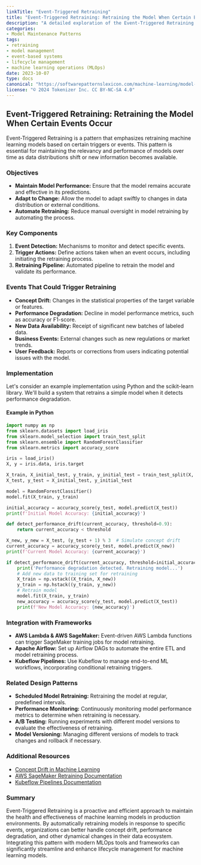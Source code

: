 ```yaml
---
linkTitle: "Event-Triggered Retraining"
title: "Event-Triggered Retraining: Retraining the Model When Certain Events Occur"
description: "A detailed exploration of the Event-Triggered Retraining design pattern, which focuses on the practice of retraining machine learning models in response to specific events."
categories:
- Model Maintenance Patterns
tags:
- retraining
- model management
- event-based systems
- lifecycle management
- machine learning operations (MLOps)
date: 2023-10-07
type: docs
canonical: "https://softwarepatternslexicon.com/machine-learning/model-maintenance-patterns/retraining-strategies/event-triggered-retraining"
license: "© 2024 Tokenizer Inc. CC BY-NC-SA 4.0"
---
```


## Event-Triggered Retraining: Retraining the Model When Certain Events Occur

Event-Triggered Retraining is a pattern that emphasizes retraining machine learning models based on certain triggers or events. This pattern is essential for maintaining the relevancy and performance of models over time as data distributions shift or new information becomes available.

### Objectives

- **Maintain Model Performance:** Ensure that the model remains accurate and effective in its predictions.
- **Adapt to Change:** Allow the model to adapt swiftly to changes in data distribution or external conditions.
- **Automate Retraining:** Reduce manual oversight in model retraining by automating the process.

### Key Components

1. **Event Detection:** Mechanisms to monitor and detect specific events.
2. **Trigger Actions:** Define actions taken when an event occurs, including initiating the retraining process.
3. **Retraining Pipeline:** Automated pipeline to retrain the model and validate its performance.

### Events That Could Trigger Retraining

- **Concept Drift:** Changes in the statistical properties of the target variable or features.
- **Performance Degradation:** Decline in model performance metrics, such as accuracy or F1-score.
- **New Data Availability:** Receipt of significant new batches of labeled data.
- **Business Events:** External changes such as new regulations or market trends.
- **User Feedback:** Reports or corrections from users indicating potential issues with the model.

### Implementation

Let's consider an example implementation using Python and the scikit-learn library. We'll build a system that retrains a simple model when it detects performance degradation.

#### Example in Python

```python
import numpy as np
from sklearn.datasets import load_iris
from sklearn.model_selection import train_test_split
from sklearn.ensemble import RandomForestClassifier
from sklearn.metrics import accuracy_score

iris = load_iris()
X, y = iris.data, iris.target

X_train, X_initial_test, y_train, y_initial_test = train_test_split(X, y, test_size=0.2, random_state=42)
X_test, y_test = X_initial_test, y_initial_test

model = RandomForestClassifier()
model.fit(X_train, y_train)

initial_accuracy = accuracy_score(y_test, model.predict(X_test))
print(f'Initial Model Accuracy: {initial_accuracy}')

def detect_performance_drift(current_accuracy, threshold=0.9):
    return current_accuracy < threshold

X_new, y_new = X_test, (y_test + 1) % 3  # Simulate concept drift
current_accuracy = accuracy_score(y_test, model.predict(X_new))
print(f'Current Model Accuracy: {current_accuracy}')

if detect_performance_drift(current_accuracy, threshold=initial_accuracy * 0.9):
    print('Performance degradation detected. Retraining model...')
    # Add new data to training set for retraining
    X_train = np.vstack((X_train, X_new))
    y_train = np.hstack((y_train, y_new))
    # Retrain model
    model.fit(X_train, y_train)
    new_accuracy = accuracy_score(y_test, model.predict(X_test))
    print(f'New Model Accuracy: {new_accuracy}')

```

### Integration with Frameworks

- **AWS Lambda & AWS SageMaker:** Event-driven AWS Lambda functions can trigger SageMaker training jobs for model retraining.
- **Apache Airflow:** Set up Airflow DAGs to automate the entire ETL and model retraining process.
- **Kubeflow Pipelines:** Use Kubeflow to manage end-to-end ML workflows, incorporating conditional retraining triggers.

### Related Design Patterns

- **Scheduled Model Retraining:** Retraining the model at regular, predefined intervals.
- **Performance Monitoring:** Continuously monitoring model performance metrics to determine when retraining is necessary.
- **A/B Testing:** Running experiments with different model versions to evaluate the effectiveness of retraining.
- **Model Versioning:** Managing different versions of models to track changes and rollback if necessary.

### Additional Resources

- [Concept Drift in Machine Learning](https://en.wikipedia.org/wiki/Concept_drift)
- [AWS SageMaker Retraining Documentation](https://docs.aws.amazon.com/sagemaker/latest/dg/automatic-retraining.html)
- [Kubeflow Pipelines Documentation](https://www.kubeflow.org/docs/components/pipelines/)

### Summary

Event-Triggered Retraining is a proactive and efficient approach to maintain the health and effectiveness of machine learning models in production environments. By automatically retraining models in response to specific events, organizations can better handle concept drift, performance degradation, and other dynamical changes in their data ecosystem. Integrating this pattern with modern MLOps tools and frameworks can significantly streamline and enhance lifecycle management for machine learning models.
